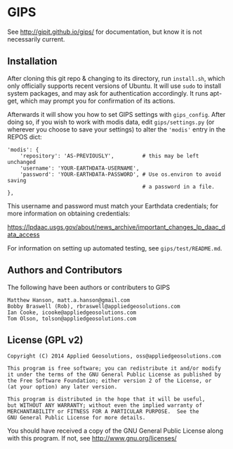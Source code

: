 # GIPS

See http://gipit.github.io/gips/ for documentation, but know it is not
necessarily current.

## Installation

After cloning this git repo & changing to its directory, run `install.sh`,
which only officially supports recent versions of Ubuntu.  It will use `sudo`
to install system packages, and may ask for authentication accordingly.  It
runs apt-get, which may prompt you for confirmation of its actions.

Afterwards it will show you how to set GIPS settings with `gips_config`.  After
doing so, if you wish to work with modis data, edit `gips/settings.py` (or
wherever you choose to save your settings) to alter the `'modis'` entry in the
REPOS dict:

```
'modis': {
    'repository': 'AS-PREVIOUSLY',         # this may be left unchanged
    'username': 'YOUR-EARTHDATA-USERNAME',
    'password': 'YOUR-EARTHDATA-PASSWORD', # Use os.environ to avoid saving
                                           # a password in a file.
},
```

This username and password must match your Earthdata credentials; for more
information on obtaining credentials:

https://lpdaac.usgs.gov/about/news_archive/important_changes_lp_daac_data_access

For information on setting up automated testing, see `gips/test/README.md`.

## Authors and Contributors
The following have been authors or contributers to GIPS

    Matthew Hanson, matt.a.hanson@gmail.com
    Bobby Braswell (Rob), rbraswell@appliedgeosolutions.com
    Ian Cooke, icooke@appliedgeosolutions.com
    Tom Olson, tolson@appliedgeosolutions.com

## License (GPL v2)

    Copyright (C) 2014 Applied Geosolutions, oss@appliedgeosolutions.com

    This program is free software; you can redistribute it and/or modify
    it under the terms of the GNU General Public License as published by
    the Free Software Foundation; either version 2 of the License, or
    (at your option) any later version.

    This program is distributed in the hope that it will be useful,
    but WITHOUT ANY WARRANTY; without even the implied warranty of
    MERCHANTABILITY or FITNESS FOR A PARTICULAR PURPOSE.  See the
    GNU General Public License for more details.

   You should have received a copy of the GNU General Public License
   along with this program. If not, see <http://www.gnu.org/licenses/>
